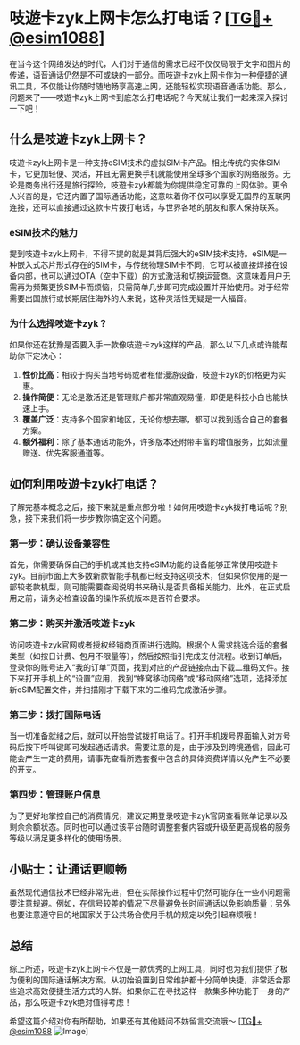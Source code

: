 # 吱遊卡zyk上网卡怎么打电话？[[TG💪+ @esim1088](https://t.me/s/esim1088)]

在当今这个网络发达的时代，人们对于通信的需求已经不仅仅局限于文字和图片的传递，语音通话仍然是不可或缺的一部分。而吱遊卡zyk上网卡作为一种便捷的通讯工具，不仅能让你随时随地畅享高速上网，还能轻松实现语音通话功能。那么，问题来了——吱遊卡zyk上网卡到底怎么打电话呢？今天就让我们一起来深入探讨一下吧！

## 什么是吱遊卡zyk上网卡？

吱遊卡zyk上网卡是一种支持eSIM技术的虚拟SIM卡产品。相比传统的实体SIM卡，它更加轻便、灵活，并且无需更换手机就能使用全球多个国家的网络服务。无论是商务出行还是旅行探险，吱遊卡zyk都能为你提供稳定可靠的上网体验。更令人兴奋的是，它还内置了国际通话功能，这意味着你不仅可以享受无国界的互联网连接，还可以直接通过这款卡片拨打电话，与世界各地的朋友和家人保持联系。

### eSIM技术的魅力

提到吱遊卡zyk上网卡，不得不提的就是其背后强大的eSIM技术支持。eSIM是一种嵌入式芯片形式存在的SIM卡，与传统物理SIM卡不同，它可以被直接焊接在设备内部，也可以通过OTA（空中下载）的方式激活和切换运营商。这意味着用户无需再为频繁更换SIM卡而烦恼，只需简单几步即可完成设置并开始使用。对于经常需要出国旅行或长期居住海外的人来说，这种灵活性无疑是一大福音。

### 为什么选择吱遊卡zyk？

如果你还在犹豫是否要入手一款像吱遊卡zyk这样的产品，那么以下几点或许能帮助你下定决心：

1. **性价比高**：相较于购买当地号码或者租借漫游设备，吱遊卡zyk的价格更为实惠。
2. **操作简便**：无论是激活还是管理账户都非常直观易懂，即便是科技小白也能快速上手。
3. **覆盖广泛**：支持多个国家和地区，无论你想去哪，都可以找到适合自己的套餐方案。
4. **额外福利**：除了基本通话功能外，许多版本还附带丰富的增值服务，比如流量赠送、优先客服通道等。

## 如何利用吱遊卡zyk打电话？

了解完基本概念之后，接下来就是重点部分啦！如何用吱遊卡zyk拨打电话呢？别急，接下来我们将一步步教你搞定这个问题。

### 第一步：确认设备兼容性

首先，你需要确保自己的手机或其他支持eSIM功能的设备能够正常使用吱遊卡zyk。目前市面上大多数新款智能手机都已经支持这项技术，但如果你使用的是一部较老款机型，则可能需要查阅说明书来确认是否具备相关能力。此外，在正式启用之前，请务必检查设备的操作系统版本是否符合要求。

### 第二步：购买并激活吱遊卡zyk

访问吱遊卡zyk官网或者授权经销商页面进行选购。根据个人需求挑选合适的套餐类型（如按日计费、包月不限量等），然后按照指引完成支付流程。收到订单后，登录你的账号进入“我的订单”页面，找到对应的产品链接点击下载二维码文件。接下来打开手机上的“设置”应用，找到“蜂窝移动网络”或“移动网络”选项，选择添加新eSIM配置文件，并扫描刚才下载下来的二维码完成激活步骤。

### 第三步：拨打国际电话

当一切准备就绪之后，就可以开始尝试拨打电话了。打开手机拨号界面输入对方号码后按下呼叫键即可发起通话请求。需要注意的是，由于涉及到跨境通信，因此可能会产生一定的费用，请事先查看所选套餐中包含的具体资费详情以免产生不必要的开支。

### 第四步：管理账户信息

为了更好地掌控自己的消费情况，建议定期登录吱遊卡zyk官网查看账单记录以及剩余余额状态。同时也可以通过该平台随时调整套餐内容或升级至更高规格的服务等级以满足更多样化的使用场景。

## 小贴士：让通话更顺畅

虽然现代通信技术已经非常先进，但在实际操作过程中仍然可能存在一些小问题需要注意规避。例如，在信号较差的情况下尽量避免长时间通话以免影响质量；另外也要注意遵守目的地国家关于公共场合使用手机的规定以免引起麻烦哦！

## 总结

综上所述，吱遊卡zyk上网卡不仅是一款优秀的上网工具，同时也为我们提供了极为便利的国际通话解决方案。从初始设置到日常维护都十分简单快捷，非常适合那些追求高效便捷生活方式的人群。如果你正在寻找这样一款集多种功能于一身的产品，那么吱遊卡zyk绝对值得考虑！

希望这篇介绍对你有所帮助，如果还有其他疑问不妨留言交流哦～ [[TG💪+ @esim1088](https://t.me/s/esim1088) ![Image](https://i.postimg.cc/4NQfJmqS/Snipaste-2025-05-13-00-14-12.png)]